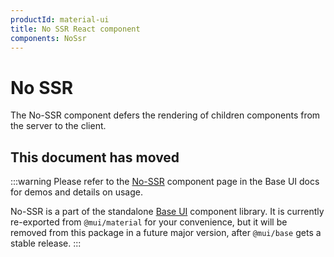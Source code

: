 ```yaml
---
productId: material-ui
title: No SSR React component
components: NoSsr
---
```


# No SSR

<p class="description">The No-SSR component defers the rendering of children components from the server to the client.</p>

## This document has moved

:::warning
Please refer to the [No-SSR](/base-ui/react-no-ssr/) component page in the Base UI docs for demos and details on usage.

No-SSR is a part of the standalone [Base UI](/base-ui/) component library.
It is currently re-exported from `@mui/material` for your convenience, but it will be removed from this package in a future major version, after `@mui/base` gets a stable release.
:::
